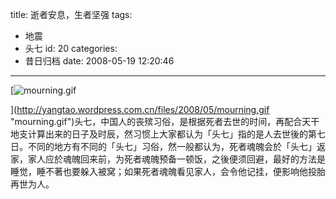 title: 逝者安息，生者坚强
tags:
  - 地震
  - 头七
id: 20
categories:
  - 昔日归档
date: 2008-05-19 12:20:46
---

[](http://yangtao.wordpress.com.cn/files/2008/05/mourning.gif "mourning.gif")[![mourning.gif](http://yangtao.wordpress.com.cn/files/2008/05/mourning.gif)

](http://yangtao.wordpress.com.cn/files/2008/05/mourning.gif "mourning.gif")[](http://yangtao.wordpress.com.cn/files/2008/05/mourning.gif "mourning.gif")头七，中国人的丧殡习俗，是根据死者去世的时间，再配合天干地支计算出来的日子及时辰，然习惯上大家都认为「头七」指的是人去世後的第七日。不同的地方有不同的「头七」习俗，然一般都认为，死者魂魄会於「头七」返家，家人应於魂魄回来前，为死者魂魄预备一顿饭，之後便须回避，最好的方法是睡觉，睡不著也要躲入被窝；如果死者魂魄看见家人，会令他记挂，便影响他投胎再世为人。
